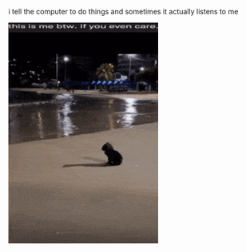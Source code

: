i tell the computer to do things and sometimes it actually listens to me
<!--START_SECTION:update_image-->
<img src=https://raw.githubusercontent.com/sneakykestrel/sneakykestrel/main/.github/images/this-is-me-btw.gif height="" width="300" align=left alt=kitty />
<!--END_SECTION:update_image-->

